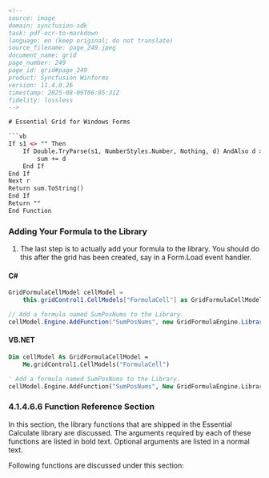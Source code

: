 ```html
<!-- 
source: image
domain: syncfusion-sdk
task: pdf-ocr-to-markdown
language: en (keep original; do not translate)
source_filename: page_249.jpeg
document_name: grid
page_number: 249
page_id: grid#page_249
product: Syncfusion Winforms
version: 11.4.0.26
timestamp: 2025-08-09T06:05:31Z
fidelity: lossless
-->

# Essential Grid for Windows Forms

```vb
If s1 <> "" Then
    If Double.TryParse(s1, NumberStyles.Number, Nothing, d) AndAlso d > 0 Then
        sum += d
    End If
End If
Next r
Return sum.ToString()
End If
Return ""
End Function
```

### Adding Your Formula to the Library

1. The last step is to actually add your formula to the library. You should do this after the grid has been created, say in a Form.Load event handler.

#### C#

```csharp
GridFormulaCellModel cellModel =
    this.gridControl1.CellModels["FormulaCell"] as GridFormulaCellModel;

// Add a formula named SumPosNums to the Library.
cellModel.Engine.AddFunction("SumPosNums", new GridFormulaEngine.LibraryFunction(ComputeSumPosNums));
```

#### VB.NET

```vb
Dim cellModel As GridFormulaCellModel =
    Me.gridControl1.CellModels("FormulaCell")

' Add a formula named SumPosNums to the Library.
cellModel.Engine.AddFunction("SumPosNums", New GridFormulaEngine.LibraryFunction(AddressOf ComputeSumPosNums))
```

### 4.1.4.6.6 Function Reference Section

In this section, the library functions that are shipped in the Essential Calculate library are discussed. The arguments required by each of these functions are listed in bold text. Optional arguments are listed in a normal text.

Following functions are discussed under this section:
```
